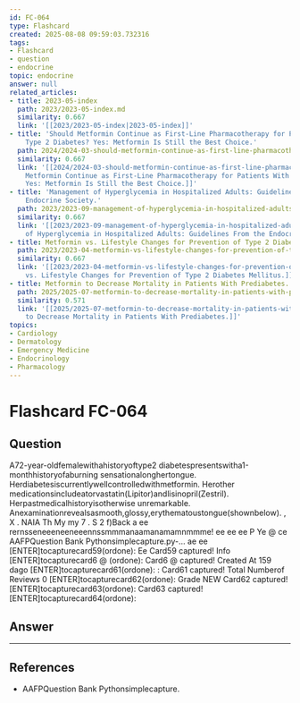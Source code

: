 ```yaml
---
id: FC-064
type: Flashcard
created: 2025-08-08 09:59:03.732316
tags:
- Flashcard
- question
- endocrine
topic: endocrine
answer: null
related_articles:
- title: 2023-05-index
  path: 2023/2023-05-index.md
  similarity: 0.667
  link: '[[2023/2023-05-index|2023-05-index]]'
- title: 'Should Metformin Continue as First-Line Pharmacotherapy for Patients With
    Type 2 Diabetes? Yes: Metformin Is Still the Best Choice.'
  path: 2024/2024-03-should-metformin-continue-as-first-line-pharmacotherapy-for.md
  similarity: 0.667
  link: '[[2024/2024-03-should-metformin-continue-as-first-line-pharmacotherapy-for|Should
    Metformin Continue as First-Line Pharmacotherapy for Patients With Type 2 Diabetes?
    Yes: Metformin Is Still the Best Choice.]]'
- title: 'Management of Hyperglycemia in Hospitalized Adults: Guidelines From the
    Endocrine Society.'
  path: 2023/2023-09-management-of-hyperglycemia-in-hospitalized-adults-guideline.md
  similarity: 0.667
  link: '[[2023/2023-09-management-of-hyperglycemia-in-hospitalized-adults-guideline|Management
    of Hyperglycemia in Hospitalized Adults: Guidelines From the Endocrine Society.]]'
- title: Metformin vs. Lifestyle Changes for Prevention of Type 2 Diabetes Mellitus.
  path: 2023/2023-04-metformin-vs-lifestyle-changes-for-prevention-of-type-2-diab.md
  similarity: 0.667
  link: '[[2023/2023-04-metformin-vs-lifestyle-changes-for-prevention-of-type-2-diab|Metformin
    vs. Lifestyle Changes for Prevention of Type 2 Diabetes Mellitus.]]'
- title: Metformin to Decrease Mortality in Patients With Prediabetes.
  path: 2025/2025-07-metformin-to-decrease-mortality-in-patients-with-prediabetes.md
  similarity: 0.571
  link: '[[2025/2025-07-metformin-to-decrease-mortality-in-patients-with-prediabetes|Metformin
    to Decrease Mortality in Patients With Prediabetes.]]'
topics:
- Cardiology
- Dermatology
- Emergency Medicine
- Endocrinology
- Pharmacology
---
```


# Flashcard FC-064

## Question

A72-year-oldfemalewithahistoryoftype2 diabetespresentswitha1-monthhistoryofaburning sensationalonghertongue. Herdiabetesiscurrentlywellcontrolledwithmetformin. Herother medicationsincludeatorvastatin(Lipitor)andlisinopril(Zestril). Herpastmedicalhistoryisotherwise unremarkable. Anexaminationrevealsasmooth,glossy,erythematoustongue(shownbelow). , X . NAIA Th My my 7 . S 2 f)Back a ee rernsseneeeneeneeennssmmmanaamanamamnmmme! ee ee ee P Ye @ ce AAFPQuestion Bank Pythonsimplecapture.py-... ae ee [ENTER]tocapturecard59(ordone): Ee Card59 captured! Info [ENTER]tocapturecard6 @ (ordone): Card6 @ captured! Created At 159 dago [ENTER]tocapturecard61(ordone): : Card61 captured! Total Numberof Reviews 0 [ENTER]tocapturecard62(ordone): Grade NEW Card62 captured! [ENTER]tocapturecard63(ordone): Card63 captured! [ENTER]tocapturecard64(ordone):

## Answer

****

## References

- AAFPQuestion Bank Pythonsimplecapture.

